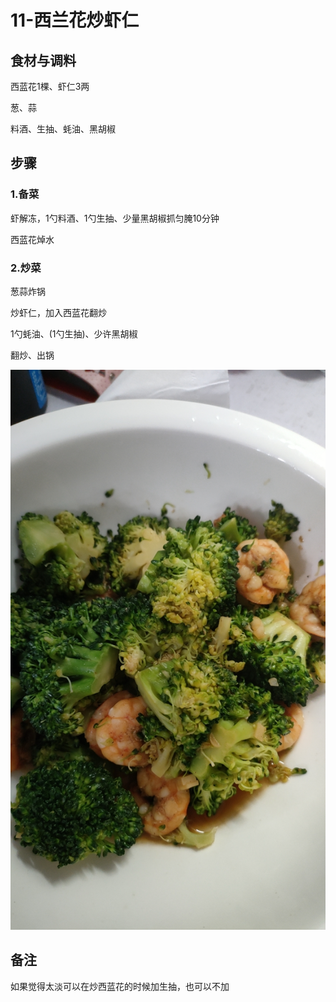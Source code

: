 # 11-西兰花炒虾仁

## 食材与调料

西蓝花1棵、虾仁3两

葱、蒜

料酒、生抽、蚝油、黑胡椒

## 步骤

### 1.备菜

虾解冻，1勺料酒、1勺生抽、少量黑胡椒抓匀腌10分钟

西蓝花焯水



### 2.炒菜

葱蒜炸锅

炒虾仁，加入西蓝花翻炒

1勺蚝油、(1勺生抽)、少许黑胡椒

翻炒、出锅



![微信图片_20240118222737](assets/微信图片_20240118222737.jpg)



## 备注

如果觉得太淡可以在炒西蓝花的时候加生抽，也可以不加
